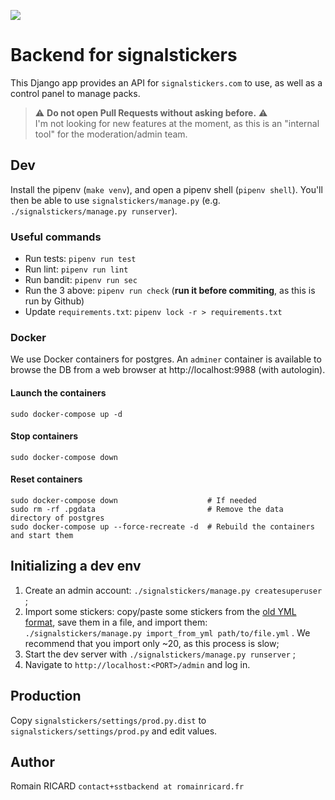
![](https://github.com/signalstickers/backend/workflows/Test/badge.svg)

# Backend for signalstickers


This Django app provides an API for `signalstickers.com` to use, as well as a
control panel to manage packs.


> ⚠️ **Do not open Pull Requests without asking before.** ⚠️  
> I'm not looking for new features at the moment, as this is an "internal tool"
> for the moderation/admin team. 


## Dev

Install the pipenv (`make venv`), and open a pipenv shell (`pipenv shell`).
You'll then be able to use `signalstickers/manage.py` (e.g.
`./signalstickers/manage.py runserver`).


### Useful commands

+ Run tests: `pipenv run test`
+ Run lint: `pipenv run lint`
+ Run bandit: `pipenv run sec`
+ Run the 3 above: `pipenv run check` (**run it before commiting**, as this is
  run by Github)
+ Update `requirements.txt`: `pipenv lock -r > requirements.txt`

### Docker
We use Docker containers for postgres. An `adminer` container is available to
browse the DB from a web browser at http://localhost:9988 (with autologin).

#### Launch the containers

```
sudo docker-compose up -d
```

#### Stop containers

```
sudo docker-compose down
```

#### Reset containers

```
sudo docker-compose down                    # If needed
sudo rm -rf .pgdata                         # Remove the data directory of postgres
sudo docker-compose up --force-recreate -d  # Rebuild the containers and start them
```

## Initializing a dev env

1. Create an admin account: `./signalstickers/manage.py createsuperuser` ;
2. Import some stickers: copy/paste some stickers from the [old YML
   format](https://github.com/signalstickers/stickers/blob/master/src/stickers.yml),
   save them in a file, and import them: `./signalstickers/manage.py
   import_from_yml path/to/file.yml` . We recommend that you import only ~20, as
   this process is slow;
3. Start the dev server with `./signalstickers/manage.py runserver` ;
4. Navigate to `http://localhost:<PORT>/admin` and log in.

## Production

Copy `signalstickers/settings/prod.py.dist` to `signalstickers/settings/prod.py`
and edit values.


## Author

Romain RICARD `contact+sstbackend at romainricard.fr`